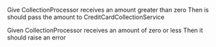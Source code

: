 Give CollectionProcessor receives an amount greater than zero
Then is should pass the amount to CreditCardCollectionService

Given CollectionProcessor receives an amount of zero or less
Then it should raise an error
